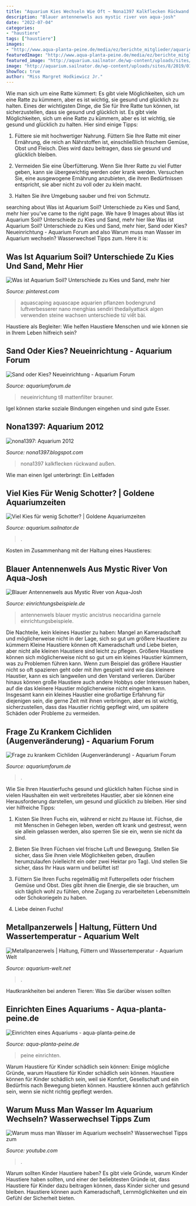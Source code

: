 ```yaml
---
title: "Aquarium Kies Wechseln Wie Oft ~ Nona1397 Kalkflecken Rückwand Außen"
description: "Blauer antennenwels aus mystic river von aqua-josh"
date: "2022-07-04"
categories:
- "haustiere"
tags: ["haustiere"]
images:
- "http://www.aqua-planta-peine.de/media/ez/berichte_mitglieder/aquarieneinrichtung/kies.jpg"
featuredImage: "http://www.aqua-planta-peine.de/media/ez/berichte_mitglieder/aquarieneinrichtung/kies.jpg"
featured_image: "http://aquarium.sailnator.de/wp-content/uploads/sites/8/2019/01/Kies_16.jpg"
image: "http://aquarium.sailnator.de/wp-content/uploads/sites/8/2019/01/Kies_16.jpg"
ShowToc: true
author: "Miss Margret Hodkiewicz Jr."
---
```



Wie man sich um eine Ratte kümmert: Es gibt viele Möglichkeiten, sich um eine Ratte zu kümmern, aber es ist wichtig, sie gesund und glücklich zu halten.
Eines der wichtigsten Dinge, die Sie für Ihre Ratte tun können, ist sicherzustellen, dass sie gesund und glücklich ist. Es gibt viele Möglichkeiten, sich um eine Ratte zu kümmern, aber es ist wichtig, sie gesund und glücklich zu halten. Hier sind einige Tipps:
1. Füttere sie mit hochwertiger Nahrung. Füttern Sie Ihre Ratte mit einer Ernährung, die reich an Nährstoffen ist, einschließlich frischem Gemüse, Obst und Fleisch. Dies wird dazu beitragen, dass sie gesund und glücklich bleiben.

2. Vermeiden Sie eine Überfütterung. Wenn Sie Ihrer Ratte zu viel Futter geben, kann sie übergewichtig werden oder krank werden. Versuchen Sie, eine ausgewogene Ernährung anzubieten, die ihren Bedürfnissen entspricht, sie aber nicht zu voll oder zu klein macht.

3. Halten Sie ihre Umgebung sauber und frei von Schmutz.

	

		
searching about Was ist Aquarium Soil? Unterschiede zu Kies und Sand, mehr hier you've came to the right page. We have 9 Images about Was ist Aquarium Soil? Unterschiede zu Kies und Sand, mehr hier like Was ist Aquarium Soil? Unterschiede zu Kies und Sand, mehr hier, Sand oder Kies? Neueinrichtung - Aquarium Forum and also Warum muss man Wasser im Aquarium wechseln? Wasserwechsel Tipps zum. Here it is:
		
    
## Was Ist Aquarium Soil? Unterschiede Zu Kies Und Sand, Mehr Hier

<img loading=lazy src="https://i.pinimg.com/736x/6f/a2/fe/6fa2feb3952e44d5c40ce2c2fec6433b.jpg" onerror="this.onerror=null;this.src='https://tse1.mm.bing.net/th?id=OIP.BgdeECWyex75MWJbt90UpgHaFi&amp;pid=15.1';" alt="Was ist Aquarium Soil? Unterschiede zu Kies und Sand, mehr hier">

_Source: pinterest.com_

>aquascaping aquascape aquarien pflanzen bodengrund luftverbesserer nano menghias sendiri thedailyattack algen verwenden steine wachsen unterschiede từ viết bài. 

	

Haustiere als Begleiter: Wie helfen Haustiere Menschen und wie können sie in Ihrem Leben hilfreich sein?

    
## Sand Oder Kies? Neueinrichtung - Aquarium Forum

<img loading=lazy src="https://image-proxy.forumhome.com/a5ae30f1d8fd02b6121dc433fdcc061b8566b042?url=http:%2F%2Fwww.neumann-zedler.de%2Fimg%2F54iger%2FIMG_1054.jpg" onerror="this.onerror=null;this.src='https://tse3.mm.bing.net/th?id=OIP.uQfwARxYLQfC5fzx1Lbi7wHaFj&amp;pid=15.1';" alt="Sand oder Kies? Neueinrichtung - Aquarium Forum">

_Source: aquariumforum.de_

>neueinrichtung t8 mattenfilter brauner. 

	

Igel können starke soziale Bindungen eingehen und sind gute Esser.

    
## Nona1397: Aquarium 2012

<img loading=lazy src="http://3.bp.blogspot.com/-V28cRfxob0E/UCFXvFQiBqI/AAAAAAAAHuk/UqStB6_BGgQ/s1600/DSC08287.JPG" onerror="this.onerror=null;this.src='https://tse1.mm.bing.net/th?id=OIP.se8qQSkCZ3jyzQtFndx6OwHaFj&amp;pid=15.1';" alt="nona1397: Aquarium 2012">

_Source: nona1397.blogspot.com_

>nona1397 kalkflecken rückwand außen. 

	

Wie man einen Igel unterbringt: Ein Leitfaden

    
## Viel Kies Für Wenig Schotter? | Goldene Aquariumzeiten

<img loading=lazy src="http://aquarium.sailnator.de/wp-content/uploads/sites/8/2019/01/Kies_16.jpg" onerror="this.onerror=null;this.src='https://tse2.mm.bing.net/th?id=OIP.6tOHjlkfjz7i9Fqk4JNYRgHaEV&amp;pid=15.1';" alt="Viel Kies für wenig Schotter? | Goldene Aquariumzeiten">

_Source: aquarium.sailnator.de_

>. 

	

Kosten im Zusammenhang mit der Haltung eines Haustieres:

    
## Blauer Antennenwels Aus Mystic River Von Aqua-Josh

<img loading=lazy src="https://www.einrichtungsbeispiele.de/16to9/w800/images_34320/blauer-antennenwels__427a5647672ad3e6c0589e150278894c.jpg" onerror="this.onerror=null;this.src='https://tse4.mm.bing.net/th?id=OIP.e04jMgkMeIQzmRs9SyRlnQHaEK&amp;pid=15.1';" alt="Blauer Antennenwels aus Mystic River von Aqua-Josh">

_Source: einrichtungsbeispiele.de_

>antennenwels blauer mystic ancistrus neocaridina garnele einrichtungsbeispiele. 

	

Die Nachteile, kein kleines Haustier zu haben: Mangel an Kameradschaft und möglicherweise nicht in der Lage, sich so gut um größere Haustiere zu kümmern
Kleine Haustiere können oft Kameradschaft und Liebe bieten, aber nicht alle kleinen Haustiere sind leicht zu pflegen. Größere Haustiere können sich möglicherweise nicht so gut um ein kleines Haustier kümmern, was zu Problemen führen kann. Wenn zum Beispiel das größere Haustier nicht so oft spazieren geht oder mit ihm gespielt wird wie das kleinere Haustier, kann es sich langweilen und den Verstand verlieren. Darüber hinaus können große Haustiere auch andere Hobbys oder Interessen haben, auf die das kleinere Haustier möglicherweise nicht eingehen kann. Insgesamt kann ein kleines Haustier eine großartige Erfahrung für diejenigen sein, die gerne Zeit mit ihnen verbringen, aber es ist wichtig, sicherzustellen, dass das Haustier richtig gepflegt wird, um spätere Schäden oder Probleme zu vermeiden.

    
## Frage Zu Krankem Cichliden (Augenveränderung) - Aquarium Forum

<img loading=lazy src="https://www.aquariumforum.de/gallery/files/4/7/1/1/5/auge_2-med.jpg" onerror="this.onerror=null;this.src='https://tse1.mm.bing.net/th?id=OIP.gaMK-d4yi4p2AULtbSv4_gHaE7&amp;pid=15.1';" alt="Frage zu krankem Cichliden (Augenveränderung) - Aquarium Forum">

_Source: aquariumforum.de_

>. 

	

Wie Sie Ihren Haustierfuchs gesund und glücklich halten
Füchse sind in vielen Haushalten ein weit verbreitetes Haustier, aber sie können eine Herausforderung darstellen, um gesund und glücklich zu bleiben. Hier sind vier hilfreiche Tipps:
1. Kisten Sie Ihren Fuchs ein, während er nicht zu Hause ist. Füchse, die mit Menschen in Gehegen leben, werden oft krank und gestresst, wenn sie allein gelassen werden, also sperren Sie sie ein, wenn sie nicht da sind.

2. Bieten Sie Ihren Füchsen viel frische Luft und Bewegung. Stellen Sie sicher, dass Sie ihnen viele Möglichkeiten geben, draußen herumzulaufen (vielleicht ein oder zwei Hektar pro Tag). Und stellen Sie sicher, dass Ihr Haus warm und belüftet ist!

3. Füttern Sie Ihren Fuchs regelmäßig mit Futterpellets oder frischem Gemüse und Obst. Dies gibt ihnen die Energie, die sie brauchen, um sich täglich wohl zu fühlen, ohne Zugang zu verarbeiteten Lebensmitteln oder Schokoriegeln zu haben.

4. Liebe deinen Fuchs!

    
## Metallpanzerwels | Haltung, Füttern Und Wassertemperatur - Aquarium Welt

<img loading=lazy src="https://917095.smushcdn.com/2272975/wp-content/uploads/2015/01/20150218_metallpanzerwels-011-1024x683.jpg?lossy=1&amp;strip=1&amp;webp=1" onerror="this.onerror=null;this.src='https://tse1.mm.bing.net/th?id=OIP.8QmrqqVCX89U9KnKBBTfFAHaE8&amp;pid=15.1';" alt="Metallpanzerwels | Haltung, Füttern und Wassertemperatur - Aquarium Welt">

_Source: aquarium-welt.net_

>. 

	

Hautkrankheiten bei anderen Tieren: Was Sie darüber wissen sollten

    
## Einrichten Eines Aquariums - Aqua-planta-peine.de

<img loading=lazy src="http://www.aqua-planta-peine.de/media/ez/berichte_mitglieder/aquarieneinrichtung/kies.jpg" onerror="this.onerror=null;this.src='https://tse3.mm.bing.net/th?id=OIP.wbe8F-9umFrPBvJirqn5hgHaFj&amp;pid=15.1';" alt="Einrichten eines Aquariums - aqua-planta-peine.de">

_Source: aqua-planta-peine.de_

>peine einrichten. 

	

Warum Haustiere für Kinder schädlich sein können: Einige mögliche Gründe, warum Haustiere für Kinder schädlich sein können.
Haustiere können für Kinder schädlich sein, weil sie Komfort, Gesellschaft und ein Bedürfnis nach Bewegung bieten können. Haustiere können auch gefährlich sein, wenn sie nicht richtig gepflegt werden.

    
## Warum Muss Man Wasser Im Aquarium Wechseln? Wasserwechsel Tipps Zum

<img loading=lazy src="https://i.ytimg.com/vi/tDaFE4uuKPA/maxresdefault.jpg" onerror="this.onerror=null;this.src='https://tse3.mm.bing.net/th?id=OIP.qae9QkYUZK0vCNLjXoaRmAHaEK&amp;pid=15.1';" alt="Warum muss man Wasser im Aquarium wechseln? Wasserwechsel Tipps zum">

_Source: youtube.com_

>. 

	

Warum sollten Kinder Haustiere haben?
Es gibt viele Gründe, warum Kinder Haustiere haben sollten, und einer der beliebtesten Gründe ist, dass Haustiere für Kinder dazu beitragen können, dass Kinder sicher und gesund bleiben. Haustiere können auch Kameradschaft, Lernmöglichkeiten und ein Gefühl der Sicherheit bieten.

